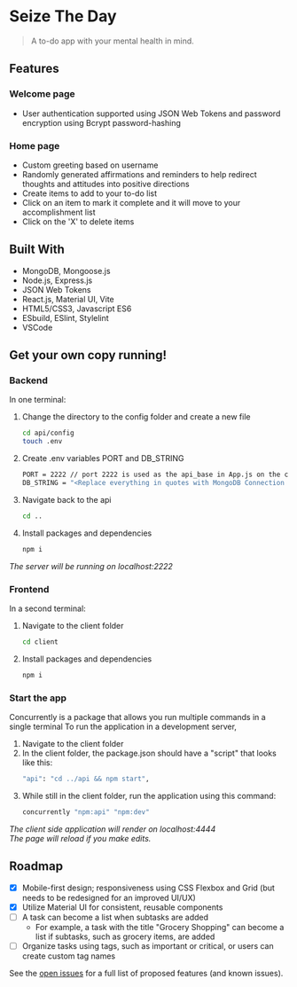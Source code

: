 # Seize The Day

> A to-do app with your mental health in mind. 

<!-- <img src="todogif.gif" width="100%" /> -->

## Features

### Welcome page
- User authentication supported using JSON Web Tokens and password encryption using Bcrypt password-hashing

### Home page
- Custom greeting based on username
- Randomly generated affirmations and reminders to help redirect thoughts and attitudes into positive directions 
- Create items to add to your to-do list
- Click on an item to mark it complete and it will move to your accomplishment list
- Click on the 'X' to delete items

## Built With

- MongoDB, Mongoose.js
- Node.js, Express.js
- JSON Web Tokens
- React.js, Material UI, Vite
- HTML5/CSS3, Javascript ES6
- ESbuild, ESlint, Stylelint
- VSCode

## Get your own copy running!
### Backend
In one terminal:
1. Change the directory to the config folder and create a new file 
    ```sh 
    cd api/config
    touch .env
    ```
2. Create .env variables PORT and DB_STRING
    ```sh
    PORT = 2222 // port 2222 is used as the api_base in App.js on the client side
    DB_STRING = "<Replace everything in quotes with MongoDB Connection String>"
    ```
3. Navigate back to the api
    ```sh
    cd ..
    ```
4. Install packages and dependencies
    ```sh
    npm i
    ```
 
*The server will be running on localhost:2222*

### Frontend
In a second terminal:
1. Navigate to the client folder
    ```sh
    cd client
    ```
2. Install packages and dependencies
    ```sh
    npm i
    ```
 
### Start the app
Concurrently is a package that allows you run multiple commands in a single terminal
To run the application in a development server,
1. Navigate to the client folder
2. In the client folder, the package.json should have a "script" that looks like this:
    ```sh
    "api": "cd ../api && npm start",
    ```
3. While still in the client folder, run the application using this command:
    ```sh
    concurrently "npm:api" "npm:dev"
    ```

*The client side application will render on localhost:4444* <br />
*The page will reload if you make edits.*<br />

## Roadmap

- [X] Mobile-first design; responsiveness using CSS Flexbox and Grid (but needs to be redesigned for an improved UI/UX)
- [X] Utilize Material UI for consistent, reusable components
- [ ] A task can become a list when subtasks are added
  - For example, a task with the title "Grocery Shopping" can become a list if subtasks, such as grocery items, are added
- [ ] Organize tasks using tags, such as important or critical, or users can create custom tag names

See the [open issues](https://github.com/alexisintech/seize-the-day/issues) for a full list of proposed features (and known issues).
